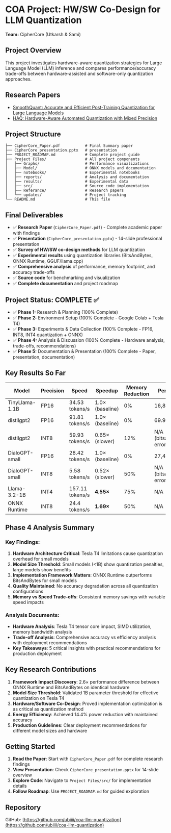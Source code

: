 # COA Project: HW/SW Co-Design for LLM Quantization

**Team:** CipherCore (Utkarsh & Sami)

## Project Overview

This project investigates hardware-aware quantization strategies for Large Language Model (LLM) inference and compares performance/accuracy trade-offs between hardware-assisted and software-only quantization approaches.

## Research Papers

- [SmoothQuant: Accurate and Efficient Post-Training Quantization for Large Language Models](SmoothQuant.txt)
- [HAQ: Hardware-Aware Automated Quantization with Mixed Precision](HAQ%20Hardware-Aware%20Automated%20Quantization%20with%20Mixed%20Precision.txt)

## Project Structure

```
├── CipherCore_Paper.pdf           # Final Summary paper
├── CipherCore_presentation.pptx   # presentation
├── PROJECT_ROADMAP.md             # Complete project guide
├── Project Files/                 # All project components
│   ├── Graphs/                    # Performance visualizations
│   ├── Model/                     # ONNX models and documentation
│   ├── notebooks/                 # Experimental notebooks
│   ├── reports/                   # Analysis and documentation
│   ├── results/                   # Experimental data
│   ├── src/                       # Source code implementation
│   ├── Referance/                 # Research papers
│   └── updates/                   # Project tracking
└── README.md                      # This file
```

## Final Deliverables

- ✅ **Research Paper** (`CipherCore_Paper.pdf`) - Complete academic paper with findings
- ✅ **Presentation** (`CipherCore_presentation.pptx`) - 14-slide professional presentation
- ✅ **Survey of HW/SW co-design methods** for LLM quantization
- ✅ **Experimental results** using quantization libraries (BitsAndBytes, ONNX Runtime, GGUF/llama.cpp)
- ✅ **Comprehensive analysis** of performance, memory footprint, and accuracy trade-offs
- ✅ **Source code** for benchmarking and visualization
- ✅ **Complete documentation** and project roadmap

## Project Status: COMPLETE ✅

- ✅ **Phase 1:** Research & Planning (100% Complete)
- ✅ **Phase 2:** Environment Setup (100% Complete - Google Colab + Tesla T4)
- ✅ **Phase 3:** Experiments & Data Collection (100% Complete - FP16, INT8, INT4 quantization + ONNX)
- ✅ **Phase 4:** Analysis & Discussion (100% Complete - Hardware analysis, trade-offs, recommendations)
- ✅ **Phase 5:** Documentation & Presentation (100% Complete - Paper, presentation, documentation)

## Key Results So Far

| Model | Precision | Speed | Speedup | Memory Reduction | Perplexity |
|-------|-----------|-------|---------|------------------|------------|
| TinyLlama-1.1B | FP16 | 34.53 tokens/s | 1.0× (baseline) | 0% | 16,813.13 |
| distilgpt2 | FP16 | 91.81 tokens/s | 1.0× (baseline) | 0% | 69.96 |
| distilgpt2 | INT8 | 59.93 tokens/s | 0.65× (slower) | 12% | N/A (bitsandbytes error) |
| DialoGPT-small | FP16 | 28.42 tokens/s | 1.0× (baseline) | 0% | 27,466.36 |
| DialoGPT-small | INT8 | 5.58 tokens/s | 0.52× (slower) | 50% | N/A (bitsandbytes error) |
| Llama-3.2-1B | INT4 | 157.11 tokens/s | **4.55×** | 75% | N/A |
| ONNX Runtime | INT8 | 24.4 tokens/s | **1.69×** | 50% | N/A |

## Phase 4 Analysis Summary

### Key Findings:
1. **Hardware Architecture Critical**: Tesla T4 limitations cause quantization overhead for small models
2. **Model Size Threshold**: Small models (<1B) show quantization penalties, large models show benefits
3. **Implementation Framework Matters**: ONNX Runtime outperforms BitsAndBytes for small models
4. **Quality Maintained**: No accuracy degradation across all quantization configurations
5. **Memory vs Speed Trade-offs**: Consistent memory savings with variable speed impacts

### Analysis Documents:
- **Hardware Analysis**: Tesla T4 tensor core impact, SIMD utilization, memory bandwidth analysis
- **Trade-off Analysis**: Comprehensive accuracy vs efficiency analysis with deployment recommendations
- **Key Takeaways**: 5 critical insights with practical recommendations for production deployment

## Key Research Contributions

1. **Framework Impact Discovery**: 2.6× performance difference between ONNX Runtime and BitsAndBytes on identical hardware
2. **Model Size Threshold**: Validated 1B parameter threshold for effective quantization on Tesla T4
3. **Hardware/Software Co-Design**: Proved implementation optimization is as critical as quantization method
4. **Energy Efficiency**: Achieved 14.4% power reduction with maintained accuracy
5. **Production Guidelines**: Clear deployment recommendations for different model sizes and hardware

## Getting Started

1. **Read the Paper**: Start with `CipherCore_Paper.pdf` for complete research findings
2. **View Presentation**: Check `CipherCore_presentation.pptx` for 14-slide overview
3. **Explore Code**: Navigate to `Project Files/src/` for implementation details
4. **Follow Roadmap**: Use `PROJECT_ROADMAP.md` for guided exploration

## Repository

GitHub: [https://github.com/ubiiii/coa-llm-quantization](https://github.com/ubiiii/coa-llm-quantization)
